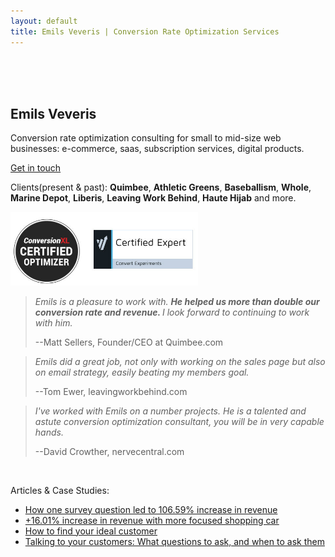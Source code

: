 ```yaml
---
layout: default
title: Emils Veveris | Conversion Rate Optimization Services 
---
```

<br>
<br>
<br>

## Emils Veveris ##
Conversion rate optimization consulting for small to mid-size web businesses: e-commerce, saas, subscription services, 
digital products.

[Get in touch](mailto:emils.veveris@gmail.com)

Clients(present & past): <b>Quimbee</b>, <b>Athletic Greens</b>, 
<b>Baseballism</b>, <b>Whole</b>, <b>Marine Depot</b>,
<b>Liberis</b>, <b>Leaving Work Behind</b>, <b>Haute Hijab</b> and more.

<img src="/images/cr.jpg" width="300">


>*Emils is a pleasure to work with. <b> He helped us more than double our conversion rate and revenue. </b> I look forward to continuing to work with him.*
>
> --Matt Sellers, Founder/CEO at Quimbee.com

>*Emils did a great job, not only with working on the sales page but also on email strategy, easily beating my members goal.*
>
> --Tom Ewer, leavingworkbehind.com

>*I've worked with Emils on a number projects. He is a talented and astute conversion optimization consultant, you will be in very capable hands.*
>
> --David Crowther, nervecentral.com

&nbsp;

Articles & Case Studies:

 - [How one survey question led to 106.59% increase in revenue](http://www.emilsw.com/articles/survey-case-study)
 - [+16.01% increase in revenue with more focused shopping car](http://www.goodui.org/evidence/test029)
 - [How to find your ideal customer](https://lesschurn.io/saas-churn-university/finding-the-ideal-customer)
 - [Talking to your customers: What questions to ask, and when to ask them](https://lesschurn.io/saas-churn-university/getting-more-information)
